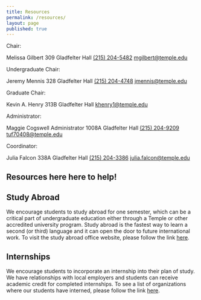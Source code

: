 ```yaml
---
title: Resources
permalink: /resources/
layout: page
published: true
---
```


Chair:

Melissa Gilbert
309 Gladfelter Hall
[(215) 204-5482](tel:2152045482)
[mgilbert@temple.edu](mailto:mgilbert@temple.edu)

Undergraduate Chair:

Jeremy Mennis
328 Gladfelter Hall
[(215) 204-4748](tel:2152044748)
[jmennis@temple.edu](mailto:jmennis@temple.edu)

Graduate Chair:

Kevin A. Henry
313B Gladfelter Hall
[khenry1@temple.edu](mailto:khenry1@temple.edu)

Administrator:

Maggie Cogswell
Administrator
1008A Gladfelter Hall
[(215) 204-9209](tel:2152049209)
[tuf70408@temple.edu](mailto:tuf70408@temple.edu)

Coordinator:

Julia Falcon
338A Gladfelter Hall
[(215) 204-3386](tel:2152043386)
[julia.falcon@temple.edu](mailto:julia.falcon@temple.edu)

## Resources here here to help!

## Study Abroad

We encourage students to study abroad for one semester, which can be a critical part of undergraduate education either through a Temple or other accredited university program. Study abroad is the fastest way to learn a second (or third) language and it can open the door to future international work. To visit the study abroad office website, please follow the link [here](http://studyabroad.temple.edu/).

## Internships

We encourage students to incorporate an internship into their plan of study. We have relationships with local employers and students can receive academic credit for completed internships. To see a list of organizations where our students have interned, please follow the link [here](http://www.cla.temple.edu/gus/undergraduate/list-of-recent-internships/).
